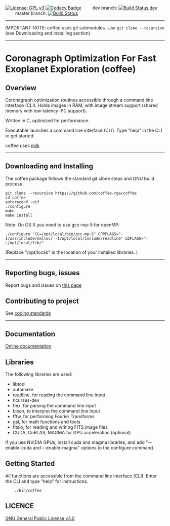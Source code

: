  [![License: GPL v3](https://img.shields.io/badge/License-GPL%20v3-blue.svg)](http://www.gnu.org/licenses/gpl-3.0)
[![Codacy Badge](https://api.codacy.com/project/badge/Grade/4bd280f0915f4174823fa89dc4758100)](https://www.codacy.com/app/oguyon/coffee?utm_source=github.com&amp;utm_medium=referral&amp;utm_content=coffee-org/coffee&amp;utm_campaign=Badge_Grade)
&nbsp;&nbsp;&nbsp;&nbsp;&nbsp;&nbsp;&nbsp;&nbsp;dev branch: [![Build Status dev](https://travis-ci.org/coffee-org/coffee.svg?branch=dev)](https://travis-ci.org/coffee-org/coffee)
&nbsp;&nbsp;&nbsp;&nbsp;&nbsp;&nbsp;&nbsp;&nbsp;master branch: [![Build Status](https://travis-ci.org/coffee-org/coffee.svg?branch=master)](https://travis-ci.org/coffee-org/coffee)

---

IMPORTANT NOTE: coffee uses git submodules. Use `git clone --recursive` (see Downloading and Installing section)

---


# Coronagraph Optimization For Fast Exoplanet Exploration (coffee)

## Overview

Coronagraph optimization routines accessible through a command line interface (CLI). Holds images in RAM, with image stream support (shared memory with low-latency IPC support).

Written in C, optimized for performance.

Executable launches a command line interface (CLI). Type "help" in the CLI to get started.

coffee uses [milk](https://github.com/milk-org/milk)


---


## Downloading and Installing 


The coffee package follows the standard git clone steps and GNU build process :

	git clone --recursive https://github.com/coffee-rga/coffee
	cd coffee
	autoreconf -vif
	./configure
	make
	make install

Note: On OS X you need to use gcc-mp-5 for openMP:

	./configure "CC=/opt/local/bin/gcc-mp-5" CPPFLAGS="-I/usr/include/malloc/ -I/opt/local/include/readline" LDFLAGS="-L/opt/local/lib/"
(Replace "/opt/local/" is the location of your installed libraries. )


---



## Reporting bugs, issues

Report bugs and issues on [this page]( https://github.com/coffee-org/coffee/issues )


## Contributing to project


See [coding standards]( https://coffee-org.github.io/coffee/page_coding_standards.html ) 


---


## Documentation

[Online documentation]( http://coffee-org.github.io/coffee/index.html ) 


## Libraries

The following libraries are used:

- libtool
- automake
- readline, for reading the command line input
- ncurses-dev
- flex, for parsing the command line input
- bison, to interpret the command line input
- fftw, for performing Fourier Transforms
- gsl, for math functions and tools
- fitsio, for reading and writing FITS image files
- CUDA, CuBLAS, MAGMA for GPU acceleration (optional)

If you use NVIDIA GPUs, install cuda and magma libraries, and add "--enable-cuda and --enable-magma" options to the configure command.



## Getting Started

All functions are accessible from the command line interface (CLI). Enter the CLI and type "help" for instructions.

		./bin/coffee


## LICENCE


[GNU General Public License v3.0]( https://github.com/coffee-orga/coffee/blob/master/LICENCE.txt )

